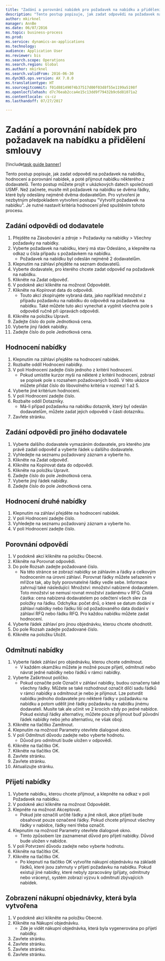 ```yaml
--- 
title: "Zadání a porovnání nabídek pro požadavek na nabídku a přidělení smlouvy"
description: "Tento postup popisuje, jak zadat odpovědi na požadavek na nabídku, hodnocení a porovnání nabídek, a poté přijmout nabídku některého z dodavatelů."
author: mkirknel
manager: AnnBe
ms.date: 06/07/2016
ms.topic: business-process
ms.prod: 
ms.service: dynamics-ax-applications
ms.technology: 
audience: Application User
ms.reviewer: bis
ms.search.scope: Operations
ms.search.region: Global
ms.author: mkirknel
ms.search.validFrom: 2016-06-30
ms.dyn365.ops.version: AX 7.0.0
ms.translationtype: HT
ms.sourcegitcommit: f01d88149074b37517d00f03d8f55e1199a5198f
ms.openlocfilehash: d7c76eab2cca4e15c13dd9f79432b9c6d81071a2
ms.contentlocale: cs-cz
ms.lasthandoff: 07/27/2017

---
```

# <a name="enter-and-compare-rfq-bids-and-award-contracts"></a>Zadání a porovnání nabídek pro požadavek na nabídku a přidělení smlouvy

[!include[task guide banner](../../includes/task-guide-banner.md)]

Tento postup popisuje, jak zadat odpovědi na požadavek na nabídku, hodnocení a porovnání nabídek, a poté přijmout nabídku některého z dodavatelů. Tento postup můžete projít v ukázkových datech společnosti USMF. Než začnete, musíte mít požadavek na nabídku se dvěma řádky, které byly odeslány nejméně dvěma dodavatelům. Pro vytvoření je nezbytným předpokladem vytvoření postupu "Vytvořit požadavek na nabídku". Je nutné nastavit kritéria hodnocení před spuštěním tohoto procesu.


## <a name="enter-a-reply-from-a-vendor"></a>Zadání odpovědi od dodavatele
1. Přejděte na Zásobování a zdroje > Požadavky na nabídky > Všechny požadavky na nabídky.
2. Vyberte požadavek na nabídku, který má stav Odesláno, a klepněte na odkaz u čísla případu s požadavkem na nabídku.
    * Požadavek na nabídku byl odeslán nejméně 2 dodavatelům.  
3. Klepnutím na záhlaví přejděte na seznam dodavatelů.
4. Vyberte dodavatele, pro kterého chcete zadat odpověď na požadavek na nabídku.
5. Klikněte na Zadat odpověď.
6. V podokně akcí klikněte na možnost Odpovědět.
7. Klikněte na Kopírovat data do odpovědi.
    * Touto akcí zkopírujete vybraná data, jako například množství z případu požadavku na nabídku do odpovědi na požadavek na nabídku. Také můžete tuto akci vynechat a vyplnit všechna pole s odpovědí ručně při úpravách odpovědi.  
8. Klikněte na položku Upravit.
9. Zadejte číslo do pole Jednotková cena.
10. Vyberte jiný řádek nabídky.
11. Zadejte číslo do pole Jednotková cena.

## <a name="score-the-bid"></a>Hodnocení nabídky
1. Klepnutím na záhlaví přejděte na hodnocení nabídek.
2. Rozbalte oddíl Hodnocení nabídky.
3. V poli Hodnocení zadejte číslo jednoho z kritérií hodnocení.
    * Pokud umístíte kurzor myši na některé z kritérií hodnocení, zobrazí se popisek pole s rozsahem požadovaných bodů. V této ukázce můžete přidat číslo do libovolného kritéria v rozmezí 1 až 5.  
4. Vyberte jiné kritérium hodnocení.
5. V poli Hodnocení zadejte číslo.
6. Rozbalte oddíl Dotazníky.
    * Má-li případ požadavku na nabídku dotazník, který byl odeslán dodavatelům, můžete zadat jejich odpovědi v části dotazníku.  
7. Zavřete stránku.

## <a name="enter-a-reply-for-another-vendor"></a>Zadání odpovědi pro jiného dodavatele
1. Vyberte dalšího dodavatele vymazáním dodavatele, pro kterého jste právě zadali odpověď a vyberte řádek u dalšího dodavatele.
2. Vyhledejte na seznamu požadovaný záznam a vyberte ho.
3. Klikněte na Zadat odpověď.
4. Klikněte na Kopírovat data do odpovědi.
5. Klikněte na položku Upravit.
6. Zadejte číslo do pole Jednotková cena.
7. Vyberte jiný řádek nabídky.
8. Zadejte číslo do pole Jednotková cena.

## <a name="score-the-second-bid"></a>Hodnocení druhé nabídky
1. Klepnutím na záhlaví přejděte na hodnocení nabídek.
2. V poli Hodnocení zadejte číslo.
3. Vyhledejte na seznamu požadovaný záznam a vyberte ho.
4. V poli Hodnocení zadejte číslo.

## <a name="compare-the-replies"></a>Porovnání odpovědí
1. V podokně akcí klikněte na položku Obecné.
2. Klikněte na Porovnat odpovědi.
3. Do pole Rozsah zadejte požadované číslo.
    * Na této stránce se zobrazí nabídky se záhlavím a řádky a celkovým hodnocením na úrovni záhlaví. Porovnat řádky můžete seřazením v mřížce tak, aby byly porovnatelné řádky vedle sebe. Informace zahrnují také následující:  Množství: množství nabízené dodavatelem. Toto množství se nemusí rovnat množství zadanému v RFQ.   Čistá částka: cena nabízená dodavatelem po odečtení všech slev za položky na řádku.   Odchylka: počet dnů, o které se datum dodání v záhlaví nabídky nebo řádku liší od požadovaného data dodání v záhlaví RFQ nebo řádku RFQ.   Pro každou nabídku můžete zadat hodnocení.  
4. Vyberte řádek záhlaví pro jinou objednávku, kterou chcete ohodnotit.
5. Do pole Rozsah zadejte požadované číslo.
6. Klikněte na položku Uložit.

## <a name="reject-a-bid"></a>Odmítnutí nabídky
1. Vyberte řádek záhlaví pro objednávku, kterou chcete odmítnout.
    * V každém okamžiku můžete je možné pouze přijetí, odmítnutí nebo návrat jedné nabídky nebo řádků v rámci nabídky.  
2. Vyberte Zaškrtnout políčko.
    * Pokud označíte pole Označit v záhlaví nabídky, budou označeny také všechny řádky. Můžete se také rozhodnout označit dílčí sadu řádků v rámci nabídky a odmítnout je nebo je přijmout. Lze potvrdit nabídku jednoho dodavatele pro některé řádky v požadavku na nabídku a potom udělit jiné řádky požadavku na nabídku jinému dodavateli. Musíte tak ale učinit ve 2 krocích vždy po jedné nabídce. Pokud existují řádky alternativy, můžete pouze přijmout buď původní řádek nabídky nebo jeho alternativu, ne však obojí.  
3. Klikněte na tlačítko Zamítnout.
4. Klepnutím na možnost Parametry otevřete dialogové okno.
5. V poli Odmítnutí důvodu zadejte nebo vyberte hodnotu.
    * Důvod pro odmítnutí bude uložen v odpovědi.  
6. Klikněte na tlačítko OK.
7. Klikněte na tlačítko OK.
8. Zavřete stránku.
9. Zavřete stránku.
10. Aktualizujte stránku.

## <a name="accept-a-bid"></a>Přijetí nabídky
1. Vyberte nabídku, kterou chcete přijmout, a klepněte na odkaz v poli Požadavek na nabídku.
2. V podokně akcí klikněte na možnost Odpovědět.
3. Klepněte na možnost Akceptovat.
    * Pokud jste označili určité řádky a jiné nikoli, akce přijetí bude obsahovat pouze označené řádky. Pokud chcete přijmout všechny řádky v nabídce, řádky není třeba označit.  
4. Klepnutím na možnost Parametry otevřete dialogové okno.
    * Tímto způsobem lze zaznamenat důvod pro přijetí nabídky. Důvod bude uložen v nabídce.  
5. V poli Potvrzení důvodu zadejte nebo vyberte hodnotu.
6. Klikněte na tlačítko OK.
7. Klikněte na tlačítko OK.
    * Po klepnutí na tlačítko OK vytvoříte nákupní objednávku na základě řádků, které jsou zahrnuty v přijetí požadavku na nabídku. Pokud existují jiné nabídky, které nebyly zpracovány (přijaty, odmítnuty nebo vráceny), systém zobrazí výzvu k odmítnutí zbývajících nabídek.  

## <a name="view-the-purchase-order-thats-been-generated"></a>Zobrazení nákupní objednávky, která byla vytvořena
1. V podokně akcí klikněte na položku Obecné.
2. Klikněte na Nákupní objednávku.
    * Zde je vidět nákupní objednávka, která byla vygenerována po přijetí nabídky.  
3. Zavřete stránku.
4. Zavřete stránku.
5. Zavřete stránku.
6. Zavřete stránku.


